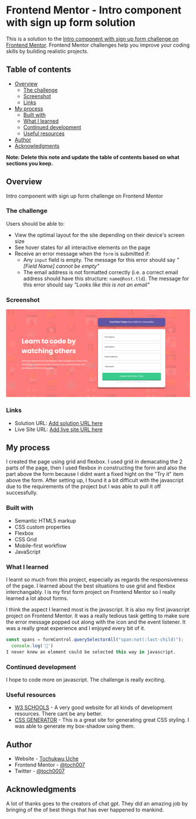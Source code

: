 # Frontend Mentor - Intro component with sign up form solution

This is a solution to the [Intro component with sign up form challenge on Frontend Mentor](https://www.frontendmentor.io/challenges/intro-component-with-signup-form-5cf91bd49edda32581d28fd1). Frontend Mentor challenges help you improve your coding skills by building realistic projects. 

## Table of contents

- [Overview](#overview)
  - [The challenge](#the-challenge)
  - [Screenshot](#screenshot)
  - [Links](#links)
- [My process](#my-process)
  - [Built with](#built-with)
  - [What I learned](#what-i-learned)
  - [Continued development](#continued-development)
  - [Useful resources](#useful-resources)
- [Author](#author)
- [Acknowledgments](#acknowledgments)

**Note: Delete this note and update the table of contents based on what sections you keep.**

## Overview

Intro component with sign up form challenge on Frontend Mentor

### The challenge

Users should be able to:

- View the optimal layout for the site depending on their device's screen size
- See hover states for all interactive elements on the page
- Receive an error message when the `form` is submitted if:
  - Any `input` field is empty. The message for this error should say *"[Field Name] cannot be empty"*
  - The email address is not formatted correctly (i.e. a correct email address should have this structure: `name@host.tld`). The message for this error should say *"Looks like this is not an email"*

### Screenshot

![](./images/FireShot%20Capture%20002%20-%20Frontend%20Mentor%20-%20Intro%20component%20with%20sign%20up%20form%20-%20127.0.0.1.png)

### Links

- Solution URL: [Add solution URL here](https://https://github.com/Toch007/fronend-project-9)
- Live Site URL: [Add live site URL here](https://toch007.github.io/fronend-project-8/)

## My process

I created the page using grid and flexbox. I used grid in demacating the 2 parts of the page, then I used flexbox in constructing the form and also the part above the form because I didnt want a fixed hight on the "Try it" item above the form.
After setting up, I found it a bit difficult with the javascript due to the requirements of the project but I was able to pull it off successfully.

### Built with

- Semantic HTML5 markup
- CSS custom properties
- Flexbox
- CSS Grid
- Mobile-first workflow
- JavaScript

### What I learned

I learnt so much from this project, especially as regards the responsiveness of the page. I learned about the best situations to use grid and flexbox interchangably. I is my first form project on Frontend Mentor so I really learned a lot about forms.

I think the aspect I learned most is the javascript. It is also my first javascript project on Frontend Mentor. It was a really tedious task getting to make sure the error message popped out along with the icon and the event listener. It was a really great experience and I enjoyed every bit of it.

```js
const spans = formControl.querySelectorAll("span:not(:last-child)");
  console.log('🎉')
I never knew an element could be selected this way in javascript.
```

### Continued development

I hope to code more on javascript. The challenge is really exciting.

### Useful resources

- [W3 SCHOOLS](https://www.w3schools.com) - A very good website for all kinds of development resources. There cant be any better.
- [CSS GENERATOR](https://https://cssgenerator.org/box-shadow-css-generator.html) - This is a great site for generating great CSS styling. I was able to generate my box-shadow using them.

## Author

- Website - [Tochukwu Uche](https://www.your-site.com)
- Frontend Mentor - [@toch007](https://www.frontendmentor.io/profile/Toch007)
- Twitter - [@toch0007](https://www.twitter.com/toch0007)

## Acknowledgments

A lot of thanks goes to the creators of chat gpt. They did an amazing job by bringing of the of best things that has ever happened to mankind.
